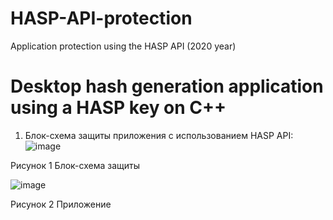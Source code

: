 # HASP-API-protection
Application protection using the HASP API (2020 year)

# Desktop hash generation application using a HASP key on C++

1.	Блок-схема защиты приложения с использованием HASP API:
 ![image](https://github.com/Noka1337/HASP-API-protection/assets/58054159/71aa72af-c445-47e6-ab5b-47faf150afae)

Рисунок  1 Блок-схема защиты

![image](https://github.com/Noka1337/HASP-API-protection/assets/58054159/217c6b98-5d89-4bfa-8168-b5238d74f02c)

Рисунок  2 Приложение
